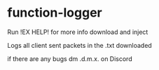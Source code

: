 # function-logger 
Run !EX HELP! for more info
download and inject


Logs all client sent packets in the .txt downloaded



if there are any bugs dm .d.m.x. on Discord
